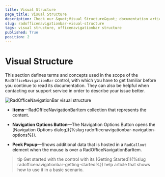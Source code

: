 ```yaml
---
title: Visual Structure
page_title: Visual Structure
description: Check our &quot;Visual Structure&quot; documentation article for the RadOfficeNavigationBar control.
slug: radofficenavigationbar-visual-structure
tags: visual structure, officenavigationbar structure
published: True
position: 2
---
```


# Visual Structure

This section defines terms and concepts used in the scope of the `RadOfficeNavigationBar` control, with which you have to get familiar before you continue to read its documentation. They can also be helpful when contacting our support service in order to describe your issue better.

![RadOfficeNavigationBar visual structure](images/)

* __Items__&mdash;RadOfficeNavigationBarItem collection that represents the content.

* __Navigation Options Button__&mdash;The Navigation Options Button opens the [Navigation Options dialog]({%slug radofficenavigationbar-navigation-options%}).

* __Peek Popup__&mdash;Shows additional data that is hosted in a `RadCallout` element when the mouse is over a RadOfficeNavigationBarItem.

>tip Get started with the control with its [Getting Started]({%slug radofficenavigationbar-getting-started%}) help article that shows how to use it in a basic scenario.